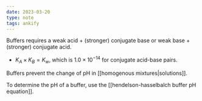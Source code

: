 ```yaml
---
date: 2023-03-20
type: note
tags: ankify
---
```


Buffers requires a weak acid + (stronger) conjugate base or weak base + (stronger) conjugate acid.
- $K_{A} \times K_{B} = K_{w}$, which is $1.0 \times 10^{-14}$ for conjugate acid-base pairs.

Buffers prevent the change of pH in [[homogenous mixtures|solutions]].

To determine the pH of a buffer, use the [[hendelson-hasselbalch buffer pH equation]].

